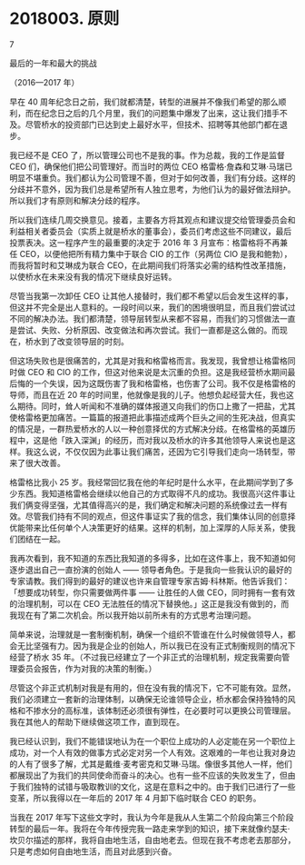 # 2018003. 原则

7

最后的一年和最大的挑战

（2016—2017 年）

早在 40 周年纪念日之前，我们就都清楚，转型的进展并不像我们希望的那么顺利，而在纪念日之后的几个月里，我们的问题集中爆发了出来，这让我们措手不及。尽管桥水的投资部门已达到史上最好水平，但技术、招聘等其他部门都在退步。

我已经不是 CEO 了，所以管理公司也不是我的事。作为总裁，我的工作是监督 CEO 们，确保他们把公司管理好。而当时的两位 CEO 格雷格·詹森和艾琳·马瑞已明显不堪重负。我们都认为公司管理不善，但对于如何改善，我们有分歧。这样的分歧并不意外，因为我们总是希望所有人独立思考，为他们认为的最好做法辩护。所以我们才有原则和解决分歧的程序。

所以我们连续几周交换意见。接着，主要各方将其观点和建议提交给管理委员会和利益相关者委员会（实质上就是桥水的董事会），委员们考虑这些不同建议，最后投票表决。这一程序产生的最重要的决定于 2016 年 3 月宣布：格雷格将不再兼任 CEO，以便他把所有精力集中于联合 CIO 的工作（另两位 CIO 是我和鲍勃），而我将暂时和艾琳成为联合 CEO，在此期间我们将落实必需的结构性改革措施，以使桥水在未来没有我的情况下继续良好运转。

尽管当我第一次卸任 CEO 让其他人接替时，我们都不希望以后会发生这样的事，但这并不完全是出人意料的。一段时间以来，我们的困境很明显，而且我们尝试过不同的解决办法。我们都清楚，领导层转型从来都不容易，而我们的习惯做法一直是尝试、失败、分析原因、改变做法和再次尝试。我们一直都是这么做的。而现在，桥水到了改变领导层的时刻。

但这场失败也是很痛苦的，尤其是对我和格雷格而言。我发现，我曾想让格雷格同时做 CEO 和 CIO 的工作，但这对他来说是太沉重的负担。这是我经营桥水期间最后悔的一个失误，因为这既伤害了我和格雷格，也伤害了公司。我不仅是格雷格的导师，而且在近 20 年的时间里，他就像是我的儿子。他想负起经营大任，我也这么期待。同时，耸人听闻和不准确的媒体报道又向我们的伤口上撒了一把盐，尤其使格雷格更加痛苦。一篇篇的报道把此事描述成两个巨头之间的生死决战，但真实的情况是，一群热爱桥水的人以一种创意择优的方式解决分歧。在格雷格的英雄历程中，这是他「跌入深渊」的经历，而对我以及桥水的许多其他领导人来说也是这样。我这么说，不仅仅因为此事让我们痛苦，还因为它引导我们走向一场转型，带来了很大改善。

格雷格比我小 25 岁。我经常回忆我在他的年纪时是什么水平，在此期间学到了多少东西。我知道格雷格会继续以他自己的方式取得不凡的成功。我很高兴这件事让我们俩变得坚强，尤其值得高兴的是，我们确定和解决问题的系统像过去一样有效。尽管我们持有不同的观点，但这件事证实了我的信念，我们集体认同的创意择优能带来比任何单个人决策更好的结果。这样的机制，加上深厚的人际关系，使我们团结在一起。

我再次看到，我不知道的东西比我知道的多得多，比如在这件事上，我不知道如何逐步退出自己一直扮演的创始人 —— 领导者角色。于是我向一些我认识的最好的专家请教。我们得到的最好的建议也许来自管理专家吉姆·科林斯。他告诉我们：「想要成功转型，你只需要做两件事 —— 让胜任的人做 CEO，同时拥有一套有效的治理机制，可以在 CEO 无法胜任的情况下替换他。」这正是我没有做到的，而我现在有了第二次机会。所以我开始以前所未有的方式思考治理问题。

简单来说，治理就是一套制衡机制，确保一个组织不管谁在什么时候做领导人，都会无比坚强有力。因为我是企业的创始人，所以我已在没有正式制衡规则的情况下经营了桥水 35 年。（不过我已经建立了一个非正式的治理机制，规定我需要向管理委员会报告，作为对我的决策的制衡。）

尽管这个非正式机制对我是有用的，但在没有我的情况下，它不可能有效。显然，我们必须建立一套新的治理体制，以确保无论谁领导企业，桥水都会保持独特的风格和不掺水分的高标准，该体制还必须很有弹性，在必要时可以更换公司管理层。我在其他人的帮助下继续做这项工作，直到现在。

我已经认识到，我们不能错误地认为在一个职位上成功的人必定能在另一个职位上成功，对一个人有效的做事方式必定对另一个人有效。这艰难的一年也让我对身边的人有了很多了解，尤其是戴维·麦考密克和艾琳·马瑞。像很多其他人一样，他们都展现出了为我们的共同使命而奋斗的决心。也有一些不应该的失败发生了，但由于我们独特的试错与吸取教训的文化，这是在意料之中的。由于我们已进行了一些变革，所以我得以在一年后的 2017 年 4 月卸下临时联合 CEO 的职务。

当我在 2017 年写下这些文字时，我认为今年是我从人生第二个阶段向第三个阶段转型的最后一年。我将在今年传授完我一路走来学到的知识，接下来就像约瑟夫·坎贝尔描述的那样，我将自由地生活，自由地老去。但现在我不考虑老去那部分，只是考虑如何自由地生活，而且对此感到兴奋。

